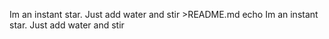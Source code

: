 Im an instant star. Just add water and stir >README.md
echo Im an instant star. Just add water and stir
